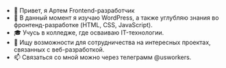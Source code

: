- 👋 Привет, я Артем Frontend-разработчик
- 🌱 В данный момент я изучаю WordPress, а также углубляю знания во фронтенд-разработке (HTML, CSS, JavaScript).
- 🎓 Учусь в колледже, где осваиваю IT-технологии.
- 💞️ Ищу возможности для сотрудничества на интересных проектах, связанных с веб-разработкой.
- 📫 Связаться со мной можно через телеграмм @usworkers.

<!---
Weeltip/Weeltip is a ✨ special ✨ repository because its `README.md` (this file) appears on your GitHub profile.
You can click the Preview link to take a look at your changes.
--->
